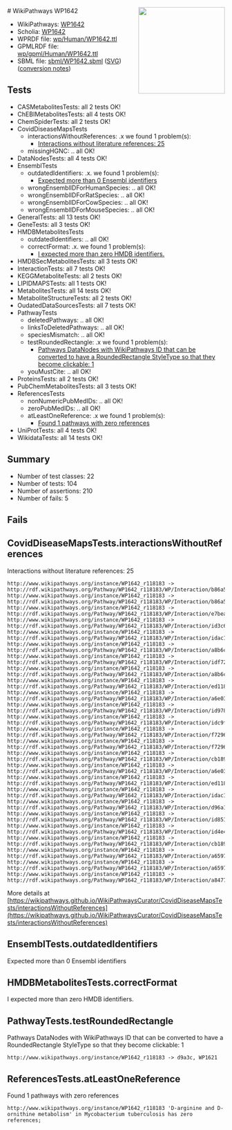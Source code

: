 <img style="float: right; width: 200px" src="../logo.png" />
# WikiPathways WP1642

* WikiPathways: [WP1642](https://identifiers.org/wikipathways:WP1642)
* Scholia: [WP1642](https://scholia.toolforge.org/wikipathways/WP1642)
* WPRDF file: [wp/Human/WP1642.ttl](../wp/Human/WP1642.ttl)
* GPMLRDF file: [wp/gpml/Human/WP1642.ttl](../wp/gpml/Human/WP1642.ttl)
* SBML file: [sbml/WP1642.sbml](../sbml/WP1642.sbml) ([SVG](../sbml/WP1642.svg)) ([conversion notes](../sbml/WP1642.txt))

## Tests
* CASMetabolitesTests: all 2 tests OK!
* ChEBIMetabolitesTests: all 4 tests OK!
* ChemSpiderTests: all 2 tests OK!
* CovidDiseaseMapsTests
    * interactionsWithoutReferences: .x we found 1 problem(s):
        * [Interactions without literature references: 25](#9701cd05)
    * missingHGNC: .. all OK!
* DataNodesTests: all 4 tests OK!
* EnsemblTests
    * outdatedIdentifiers: .x. we found 1 problem(s):
        * [Expected more than 0 Ensembl identifiers](#f44398b7)
    * wrongEnsemblIDForHumanSpecies: .. all OK!
    * wrongEnsemblIDForRatSpecies: .. all OK!
    * wrongEnsemblIDForCowSpecies: .. all OK!
    * wrongEnsemblIDForMouseSpecies: .. all OK!
* GeneralTests: all 13 tests OK!
* GeneTests: all 3 tests OK!
* HMDBMetabolitesTests
    * outdatedIdentifiers: .. all OK!
    * correctFormat: .x. we found 1 problem(s):
        * [I expected more than zero HMDB identifiers.](#ad154c1e)
* HMDBSecMetabolitesTests: all 3 tests OK!
* InteractionTests: all 7 tests OK!
* KEGGMetaboliteTests: all 2 tests OK!
* LIPIDMAPSTests: all 1 tests OK!
* MetabolitesTests: all 14 tests OK!
* MetaboliteStructureTests: all 2 tests OK!
* OudatedDataSourcesTests: all 7 tests OK!
* PathwayTests
    * deletedPathways: .. all OK!
    * linksToDeletedPathways: .. all OK!
    * speciesMismatch: .. all OK!
    * testRoundedRectangle: .x we found 1 problem(s):
        * [Pathways DataNodes with WikiPathways ID that can be converted to have a RoundedRectangle StyleType so that they become clickable: 1](#9fbad3cb)
    * youMustCite: .. all OK!
* ProteinsTests: all 2 tests OK!
* PubChemMetabolitesTests: all 3 tests OK!
* ReferencesTests
    * nonNumericPubMedIDs: .. all OK!
    * zeroPubMedIDs: .. all OK!
    * atLeastOneReference: .x we found 1 problem(s):
        * [Found 1 pathways with zero references](#35eb778e)
* UniProtTests: all 4 tests OK!
* WikidataTests: all 14 tests OK!


## Summary

* Number of test classes: 22
* Number of tests: 104
* Number of assertions: 210
* Number of fails: 5

## Fails

<a name="9701cd05" />

## CovidDiseaseMapsTests.interactionsWithoutReferences

Interactions without literature references: 25
```
http://www.wikipathways.org/instance/WP1642_r118183 -> http://rdf.wikipathways.org/Pathway/WP1642_r118183/WP/Interaction/b86a5_2
http://www.wikipathways.org/instance/WP1642_r118183 -> http://rdf.wikipathways.org/Pathway/WP1642_r118183/WP/Interaction/b86a5_1
http://www.wikipathways.org/instance/WP1642_r118183 -> http://rdf.wikipathways.org/Pathway/WP1642_r118183/WP/Interaction/e7bea
http://www.wikipathways.org/instance/WP1642_r118183 -> http://rdf.wikipathways.org/Pathway/WP1642_r118183/WP/Interaction/id3c67ab5
http://www.wikipathways.org/instance/WP1642_r118183 -> http://rdf.wikipathways.org/Pathway/WP1642_r118183/WP/Interaction/idac179b45_2
http://www.wikipathways.org/instance/WP1642_r118183 -> http://rdf.wikipathways.org/Pathway/WP1642_r118183/WP/Interaction/a8b6c_2
http://www.wikipathways.org/instance/WP1642_r118183 -> http://rdf.wikipathways.org/Pathway/WP1642_r118183/WP/Interaction/idf721bd7c
http://www.wikipathways.org/instance/WP1642_r118183 -> http://rdf.wikipathways.org/Pathway/WP1642_r118183/WP/Interaction/a8b6c_1
http://www.wikipathways.org/instance/WP1642_r118183 -> http://rdf.wikipathways.org/Pathway/WP1642_r118183/WP/Interaction/ed118_1
http://www.wikipathways.org/instance/WP1642_r118183 -> http://rdf.wikipathways.org/Pathway/WP1642_r118183/WP/Interaction/a6e03_1
http://www.wikipathways.org/instance/WP1642_r118183 -> http://rdf.wikipathways.org/Pathway/WP1642_r118183/WP/Interaction/id978dfb97
http://www.wikipathways.org/instance/WP1642_r118183 -> http://rdf.wikipathways.org/Pathway/WP1642_r118183/WP/Interaction/idc9f4585f
http://www.wikipathways.org/instance/WP1642_r118183 -> http://rdf.wikipathways.org/Pathway/WP1642_r118183/WP/Interaction/f7296_1
http://www.wikipathways.org/instance/WP1642_r118183 -> http://rdf.wikipathways.org/Pathway/WP1642_r118183/WP/Interaction/f7296_2
http://www.wikipathways.org/instance/WP1642_r118183 -> http://rdf.wikipathways.org/Pathway/WP1642_r118183/WP/Interaction/cb189_1
http://www.wikipathways.org/instance/WP1642_r118183 -> http://rdf.wikipathways.org/Pathway/WP1642_r118183/WP/Interaction/a6e03_2
http://www.wikipathways.org/instance/WP1642_r118183 -> http://rdf.wikipathways.org/Pathway/WP1642_r118183/WP/Interaction/ed118_2
http://www.wikipathways.org/instance/WP1642_r118183 -> http://rdf.wikipathways.org/Pathway/WP1642_r118183/WP/Interaction/idac179b45_1
http://www.wikipathways.org/instance/WP1642_r118183 -> http://rdf.wikipathways.org/Pathway/WP1642_r118183/WP/Interaction/d96a1
http://www.wikipathways.org/instance/WP1642_r118183 -> http://rdf.wikipathways.org/Pathway/WP1642_r118183/WP/Interaction/id8516a089
http://www.wikipathways.org/instance/WP1642_r118183 -> http://rdf.wikipathways.org/Pathway/WP1642_r118183/WP/Interaction/id4e494f4a
http://www.wikipathways.org/instance/WP1642_r118183 -> http://rdf.wikipathways.org/Pathway/WP1642_r118183/WP/Interaction/cb189_2
http://www.wikipathways.org/instance/WP1642_r118183 -> http://rdf.wikipathways.org/Pathway/WP1642_r118183/WP/Interaction/a6597_1
http://www.wikipathways.org/instance/WP1642_r118183 -> http://rdf.wikipathways.org/Pathway/WP1642_r118183/WP/Interaction/a6597_2
http://www.wikipathways.org/instance/WP1642_r118183 -> http://rdf.wikipathways.org/Pathway/WP1642_r118183/WP/Interaction/a8477
```

More details at [https://wikipathways.github.io/WikiPathwaysCurator/CovidDiseaseMapsTests/interactionsWithoutReferences](https://wikipathways.github.io/WikiPathwaysCurator/CovidDiseaseMapsTests/interactionsWithoutReferences)

<a name="f44398b7" />

## EnsemblTests.outdatedIdentifiers

Expected more than 0 Ensembl identifiers
<a name="ad154c1e" />

## HMDBMetabolitesTests.correctFormat

I expected more than zero HMDB identifiers.
<a name="9fbad3cb" />

## PathwayTests.testRoundedRectangle

Pathways DataNodes with WikiPathways ID that can be converted to have a RoundedRectangle StyleType so that they become clickable: 1
```
http://www.wikipathways.org/instance/WP1642_r118183 -> d9a3c, WP1621
 ```

<a name="35eb778e" />

## ReferencesTests.atLeastOneReference

Found 1 pathways with zero references
```
http://www.wikipathways.org/instance/WP1642_r118183 'D-arginine and D-ornithine metabolism' in Mycobacterium tuberculosis has zero references; 
```

